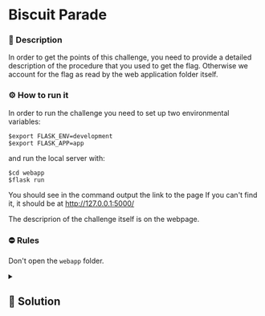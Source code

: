 # Biscuit Parade

### 📄 Description

In order to get the points of this challenge, you need to provide a 
detailed description of the procedure that you used to get the flag.
Otherwise we account for the flag as read by the web application folder itself.

### ⚙ How to run it

In order to run the challenge you need to set up two environmental variables:

```console
$export FLASK_ENV=development
$export FLASK_APP=app
```

and run the local server with:

```console
$cd webapp
$flask run
```

You should see in the command output the link to the page
If you can't find it, it should be at http://127.0.0.1:5000/

The descriprion of the challenge itself is on the webpage.

### ⛔ Rules
Don't open the `webapp` folder.

<details>
    <summary>
        <h2>🔑 Solution</h2>
    </summary>

1. As the challenge hints, you need to do a (fake) login, but it requires a specific cookie
(hinted by the biscuit request) in order to get the flag

2. We can use the network inspector to look inside the `GET` request of the index page.
We can notice the presence of the header `set-cookie` with the value
`permission=user`

3. Now we can try to guess the right cookie that the application wants to spit out the
flag. To do that, we can check the cookie stored in the “Storage” window, at
the “Cookie” folder. We can see the same cookie of the previous step

4. The next step is to modify this cookie, creating a new one with the right-click on the
cookie and selecting “Add item”.

5. Now you have a second cookie with a (not so) random name, you just modify the
name to be the same as the older cookie and this will overwrite it with the new default
value “value

6. Now we can change the cookie value to “admin” and see if it works, trying to login in
the next step with a random username and password

7. We can use test/test as login, setting the cookie to admin and we get the flag

<h3> 🚩 Flag </h3>

```plain
spritz{N3zuk0-cha4a4a4a4a4a4a4a4an}
```
</details>